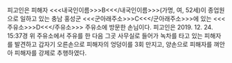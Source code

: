 피고인은 피해자 <<<내국인이름>>>B<<</내국인이름>>>(가명, 여, 52세)이 종업원으로 일하고 있는 충남 홍성군 <<<군아래주소>>>C<<</군아래주소>>>에 있는 <<<주유소>>>D<<</주유소>>> 주유소에 방문한 손님이다.
피고인은 2019. 12. 24. 15:37경 위 주유소에서 주유를 한 다음 그곳 사무실로 들어가 녹차를 타고 있는 피해자를 발견하고 갑자기 오른손으로 피해자의 엉덩이를 3회 만지고, 양손으로 피해자를 껴안아 피해자를 강제로 추행하였다.